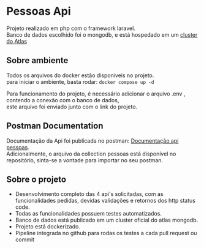 # Pessoas Api

Projeto realizado em php com o framework laravel. <br>
Banco de dados escolhido foi o mongodb, e está hospedado em um [cluster do Atlas](https://www.mongodb.com/atlas/database) 

## Sobre ambiente
Todos os arquivos do docker estão disponíveis no projeto. <br>
para iniciar o ambiente, basta rodar:
`docker compose up -d` <br>

Para funcionamento do projeto, é necessário adicionar o arquivo .env , contendo a conexão com o banco de dados, <br>
este arquivo foi enviado junto com o link do projeto.

## Postman Documentation
Documentação da Api foi publicada no postman: [Documentação api pessoas](https://documenter.getpostman.com/view/10787241/2s9Ye8hFjk). <br>
Adicionalmente, o arquivo da collection pessoas está disponível no repositório, sinta-se a vontade para importar no seu postman. <br>

## Sobre o projeto

+ Desenvolvimento completo das 4 api's solicitadas, com as funcionalidades pedidas, devidas validações e retornos dos http status code.
+ Todas as funcionalidades possuem testes automatizados.
+ Banco de dados está publicado em um cluster oficial do atlas mongodb.
+ Projeto está dockerizado.
+ Pipeline integrada no github para rodas os testes a cada pull request ou commit

